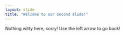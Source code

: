 ```yaml
---
layout: slide
title: "Welcome to our second slide!"
---
```

Nothing witty here, sorry!
Use the left arrow to go back!
